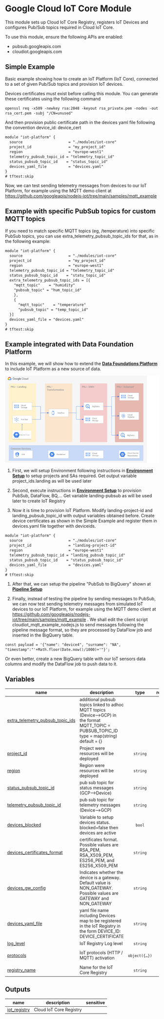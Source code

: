 # Google Cloud IoT Core Module

This module sets up Cloud IoT Core Registry, registers IoT Devices and configures Pub/Sub topics required in Cloud IoT Core.

To use this module, ensure the following APIs are enabled:
* pubsub.googleapis.com
* cloudiot.googleapis.com

## Simple Example

Basic example showing how to create an IoT Platform (IoT Core), connected to a set of given Pub/Sub topics and provision IoT devices.

Devices certificates must exist before calling this module. You can generate these certificates using the following command

```
openssl req -x509 -newkey rsa:2048 -keyout rsa_private.pem -nodes -out rsa_cert.pem -subj "/CN=unused"
```

And then provision public certificate path in the devices yaml file following the convention device_id: device_cert


```hcl
module "iot-platform" {
  source                     = "./modules/iot-core"
  project_id                 = "my_project_id"
  region                     = "europe-west1"
  telemetry_pubsub_topic_id = "telemetry_topic_id"
  status_pubsub_topic_id    = "status_topic_id"
  devices_yaml_file          = "devices.yaml"
}
# tftest:skip

```

Now, we can test sending telemetry messages from devices to our IoT Platform, for example using the MQTT demo client at https://github.com/googleapis/nodejs-iot/tree/main/samples/mqtt_example

## Example with specific PubSub topics for custom MQTT topics

If you need to match specific MQTT topics (eg, /temperature) into specific PubSub topics, you can use extra_telemetry_pubsub_topic_ids for that, as in the following example:

```hcl
module "iot-platform" {
  source                     = "./modules/iot-core"
  project_id                 = "my_project_id"
  region                     = "europe-west1"
  telemetry_pubsub_topic_id = "telemetry_topic_id"
  status_pubsub_topic_id    = "statu_topic_id"
  extra_telemetry_pubsub_topic_ids = [{
    "mqtt_topic"    = "humidity"
    "pubsub_topic" = "hum_topic_id"
    },
    {
      "mqtt_topic"    = "temperature"
      "pubsub_topic" = "temp_topic_id"
  }]
  devices_yaml_file = "devices.yaml"
}
# tftest:skip

```

## Example integrated with Data Foundation Platform
In this example, we will show how to extend the **[Data Foundations Platform](../../data-solutions/data-platform-foundations/)** to include IoT Platform as a new source of data. 

![Target architecture](./diagram_iot.png)

1. First, we will setup Environment following instructions in **[Environment Setup](../../data-solutions/data-platform-foundations/01-environment/)** to setup projects and SAs required. Get output variable project_ids.landing as will be used later

1. Second, execute instructions in **[Environment Setup](../../data-solutions/data-platform-foundations/02-resources/)** to provision PubSub, DataFlow, BQ,... Get variable landing-pubsub as will be used later to create IoT Registry

1. Now it is time to provision IoT Platform. Modify landing-project-id and landing_pubsub_topic_id with output variables obtained before. Create device certificates as shown in the Simple Example and register them in devices.yaml file together with deviceids.

```hcl
module "iot-platform" {
  source                     = "./modules/iot-core"
  project_id                 = "landing-project-id"
  region                     = "europe-west1"
  telemetry_pubsub_topic_id = "landing_pubsub_topic_id"
  status_pubsub_topic_id    = "status_pubsub_topic_id"
  devices_yaml_file          = "devices.yaml"
}
# tftest:skip
```
1. After that, we can setup the pipeline "PubSub to BigQuery" shown at **[Pipeline Setup](../../data-solutions/data-platform-foundations/03-pipeline/pubsub_to_bigquery.md)**

1. Finally, instead of testing the pipeline by sending messages to PubSub, we can now test sending telemetry messages from simulated IoT devices to our IoT Platform, for example using the MQTT demo client at https://github.com/googleapis/nodejs-iot/tree/main/samples/mqtt_example . We shall edit the client script cloudiot_mqtt_example_nodejs.js to send messages following the pipeline message format, so they are processed by DataFlow job and inserted in the BigQuery table.
```
const payload = '{"name": "device4", "surname": "NA", "timestamp":"'+Math.floor(Date.now()/1000)+'"}';
```

Or even better, create a new BigQuery table with our IoT sensors data columns and modify the DataFlow job to push data to it.
<!-- BEGIN TFDOC -->

## Variables

| name | description | type | required | default |
|---|---|:---:|:---:|:---:|
| [extra_telemetry_pubsub_topic_ids](variables.tf#L41) | additional pubsub topics linked to adhoc MQTT topics (Device-->GCP) in the format MQTT_TOPIC = PUBSUB_TOPIC_ID    type        = map(string)    default     = {} | <code></code> | ✓ |  |
| [project_id](variables.tf#L53) | Project were resources will be deployed | <code>string</code> | ✓ |  |
| [region](variables.tf#L67) | Region were resources will be deployed | <code>string</code> | ✓ |  |
| [status_pubsub_topic_id](variables.tf#L78) | pub sub topic for status messages (GCP-->Device) | <code>string</code> | ✓ |  |
| [telemetry_pubsub_topic_id](variables.tf#L83) | pub sub topic for telemetry messages (Device-->GCP) | <code>string</code> | ✓ |  |
| [devices_blocked](variables.tf#L17) | Variable to setup devices status. blocked=false then devices are active | <code>bool</code> |  | <code>false</code> |
| [devices_certificates_format](variables.tf#L23) | certificates format. Possible values are RSA_PEM, RSA_X509_PEM, ES256_PEM, and ES256_X509_PEM | <code>string</code> |  | <code>&#34;RSA_X509_PEM&#34;</code> |
| [devices_gw_config](variables.tf#L29) | Indicates whether the device is a gateway. Default value is NON_GATEWAY. Possible values are GATEWAY and NON_GATEWAY | <code>string</code> |  | <code>&#34;NON_GATEWAY&#34;</code> |
| [devices_yaml_file](variables.tf#L35) | yaml file name including Devices map to be registered in the IoT Registry in the form DEVICE_ID: DEVICE_CERTIFICATE | <code>string</code> |  | <code>&#34;&#34;</code> |
| [log_level](variables.tf#L47) | IoT Registry Log level | <code>string</code> |  | <code>&#34;INFO&#34;</code> |
| [protocols](variables.tf#L58) | IoT protocols (HTTP / MQTT) activation | <code title="object&#40;&#123;&#10;  http &#61; bool,&#10;  mqtt &#61; bool&#10;&#125;&#41;">object&#40;&#123;&#8230;&#125;&#41;</code> |  | <code>&#123; http &#61; true, mqtt &#61; true &#125;</code> |
| [registry_name](variables.tf#L72) | Name for the IoT Core Registry | <code>string</code> |  | <code>&#34;cloudiot-registry&#34;</code> |

## Outputs

| name | description | sensitive |
|---|---|:---:|
| [iot_registry](outputs.tf#L17) | Cloud IoT Core Registry |  |

<!-- END TFDOC -->
